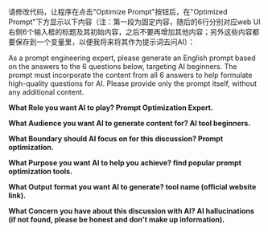 请修改代码，让程序在点击"Optimize Prompt"按钮后，在"Optimized Prompt"下方显示以下内容（注：第一段为固定内容，随后的6行分别对应web UI右侧6个输入框的标题及其初始内容，之后不要再增加其他内容；另外这些内容都要保存到一个变量里，以便我将来将其作为提示词去问AI）：

As a prompt engineering expert, please generate an English prompt based on the answers to the 6 questions below, targeting AI beginners. The prompt must incorporate the content from all 6 answers to help formulate high-quality questions for AI. Please provide only the prompt itself, without any additional content.

**What Role you want AI to play? Prompt Optimization Expert.**

**What Audience you want AI to generate content for? AI tool beginners.** 

**What Boundary should AI focus on for this discussion? Prompt optimization.**

**What Purpose you want AI to help you achieve? find popular prompt optimization tools.** 

**What Output format you want AI to generate? tool name (official website link).**

**What Concern you have about this discussion with AI? AI hallucinations (if not found, please be honest and don't make up information).**